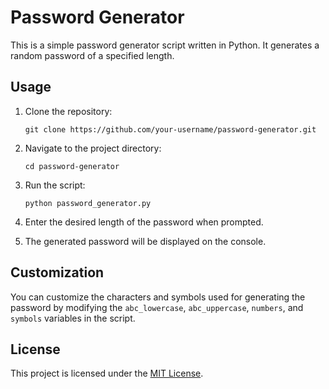 # Password Generator

This is a simple password generator script written in Python. It generates a random password of a specified length.

## Usage

1. Clone the repository:

    ```shell
    git clone https://github.com/your-username/password-generator.git
    ```

2. Navigate to the project directory:

    ```shell
    cd password-generator
    ```

3. Run the script:

    ```shell
    python password_generator.py
    ```

4. Enter the desired length of the password when prompted.

5. The generated password will be displayed on the console.

## Customization

You can customize the characters and symbols used for generating the password by modifying the `abc_lowercase`, `abc_uppercase`, `numbers`, and `symbols` variables in the script.

## License

This project is licensed under the [MIT License](LICENSE).
